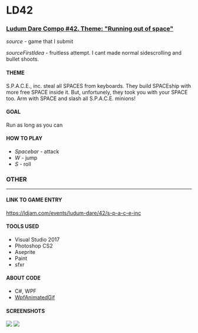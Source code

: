 # LD42
### [Ludum Dare Compo #42. Theme: "Running out of space"](https://ldjam.com/events/ludum-dare/42)
*source* - game that I submit

*sourceFirstIdea* - fruitless attempt. I cant made normal sidescrolling and bullet shoots.

#### THEME
S.P.A.C.E., inc. steal all SPACES from keyboards. They build SPACEship with more free SPACE inside it. But, unfortunely, they took you with your SPACE too. Arm with SPACE and slash all S.P.A.C.E. minions!

#### GOAL
Run as long as you can


#### HOW TO PLAY 
 * *Spacebar* - attack
 * *W* - jump
 * *S* - roll


### OTHER
-----
#### LINK TO GAME ENTRY
https://ldjam.com/events/ludum-dare/42/s-p-a-c-e-inc


#### TOOLS USED
 * Visual Studio 2017
 * Photoshop CS2
 * Aseprite
 * Paint
 * sfxr

 
#### ABOUT CODE
 * C#, WPF
 * [WpfAnimatedGif](https://github.com/XamlAnimatedGif/WpfAnimatedGif)
 
#### SCREENSHOTS
![](readme/img1.jpg) 
![](readme/img2.jpg) 